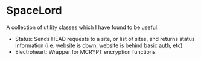 SpaceLord
=========

A collection of utility classes which I have found to be useful.

* Status: Sends HEAD requests to a site, or list of sites, and returns status information (i.e. website is down, website is behind basic auth, etc)
* Electroheart: Wrapper for MCRYPT encryption functions